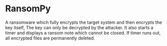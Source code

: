 # RansomPy
A ransomware which fully encrypts the target system and then encrypts the key itself, The key can only be decrypted by the attacker. It also starts a timer and displays a ransom note which cannot be closed. If timer runs out, all encrypted files are permanently deleted.
